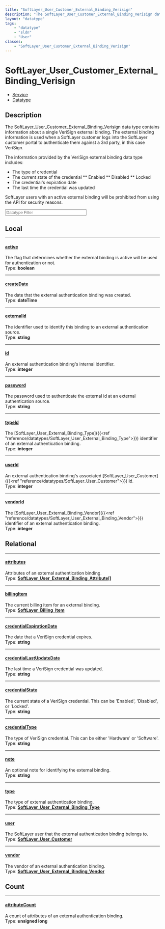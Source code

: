 ```yaml
---
title: "SoftLayer_User_Customer_External_Binding_Verisign"
description: "The SoftLayer_User_Customer_External_Binding_Verisign data type contains information about a single VeriSign external bi... "
layout: "datatype"
tags:
    - "datatype"
    - "sldn"
    - "User"
classes:
    - "SoftLayer_User_Customer_External_Binding_Verisign"
---
```


# SoftLayer_User_Customer_External_Binding_Verisign
<div id='service-datatype'>
    <ul id='sldn-reference-tabs'>
    <li id='service'> <a href='/reference/services/SoftLayer_User_Customer_External_Binding_Verisign' >Service</a></li>    <li id='datatype'> <a href='/reference/datatypes/SoftLayer_User_Customer_External_Binding_Verisign' >Datatype</a></li>
    </ul>
</div>

## Description 
The SoftLayer_User_Customer_External_Binding_Verisign data type contains information about a single VeriSign external binding.  The external binding information is used when a SoftLayer customer logs into the SoftLayer customer portal to authenticate them against a 3rd party, in this case VeriSign. 

The information provided by the VeriSign external binding data type includes: 
* The type of credential
* The current state of the credential
** Enabled
** Disabled
** Locked
* The credential's expiration date
* The last time the credential was updated


SoftLayer users with an active external binding will be prohibited from using the API for security reasons. 





<!-- Filer BEGIN -->
<div class="view-filters">
        <div class="clearfix">
            <div class="search-input-box">
                <input placeholder="Datatype Filter" onkeyup="titleSearch(inputId='prop-input', divId='properties', elementClass='prop-row')" 
                    type="text" id="prop-input" value="" size="30" maxlength="128" class="form-text">
            </div>
        </div>
</div>
<!-- Filer END -->

<div id="properties" class="content">
<div id="localProperties" class="prop-content" >

## Local
<div class="prop-row">

-----
[active]: #active
#### [active]
The flag that determines whether the external binding is active will be used for authentication or not.   
<span class="type-label">Type: </span>**boolean**


</div>
<div class="prop-row">

-----
[createDate]: #createdate
#### [createDate]
The date that the external authentication binding was created.  
<span class="type-label">Type: </span>**dateTime**


</div>
<div class="prop-row">

-----
[externalId]: #externalid
#### [externalId]
The identifier used to identify this binding to an external authentication source.   
<span class="type-label">Type: </span>**string**


</div>
<div class="prop-row">

-----
[id]: #id
#### [id]
An external authentication binding's internal identifier.  
<span class="type-label">Type: </span>**integer**


</div>
<div class="prop-row">

-----
[password]: #password
#### [password]
The password used to authenticate the external id at an external authentication source.   
<span class="type-label">Type: </span>**string**


</div>
<div class="prop-row">

-----
[typeId]: #typeid
#### [typeId]
The [SoftLayer_User_External_Binding_Type]({{<ref "reference/datatypes/SoftLayer_User_External_Binding_Type">}}) identifier of an external authentication binding.   
<span class="type-label">Type: </span>**integer**


</div>
<div class="prop-row">

-----
[userId]: #userid
#### [userId]
An external authentication binding's associated [SoftLayer_User_Customer]({{<ref "reference/datatypes/SoftLayer_User_Customer">}}) id.   
<span class="type-label">Type: </span>**integer**


</div>
<div class="prop-row">

-----
[vendorId]: #vendorid
#### [vendorId]
The [SoftLayer_User_External_Binding_Vendor]({{<ref "reference/datatypes/SoftLayer_User_External_Binding_Vendor">}}) identifier of an external authentication binding.   
<span class="type-label">Type: </span>**integer**


</div>
</div>
<!-- LOCAL PROPERTY END -->

<div id="relationalProperties"  class="prop-content" >

## Relational
<div class="prop-row">

-----
[attributes]: #attributes
#### [attributes]
Attributes of an external authentication binding.  
<span class="type-label">Type: </span>**<a href='/reference/datatypes/SoftLayer_User_External_Binding_Attribute'>SoftLayer_User_External_Binding_Attribute[] </a>**


</div>
<div class="prop-row">

-----
[billingItem]: #billingitem
#### [billingItem]
The current billing item for an external binding.  
<span class="type-label">Type: </span>**<a href='/reference/datatypes/SoftLayer_Billing_Item'>SoftLayer_Billing_Item </a>**


</div>
<div class="prop-row">

-----
[credentialExpirationDate]: #credentialexpirationdate
#### [credentialExpirationDate]
The date that a VeriSign credential expires.  
<span class="type-label">Type: </span>**string**


</div>
<div class="prop-row">

-----
[credentialLastUpdateDate]: #credentiallastupdatedate
#### [credentialLastUpdateDate]
The last time a VeriSign credential was updated.  
<span class="type-label">Type: </span>**string**


</div>
<div class="prop-row">

-----
[credentialState]: #credentialstate
#### [credentialState]
The current state of a VeriSign credential. This can be 'Enabled', 'Disabled', or 'Locked'.  
<span class="type-label">Type: </span>**string**


</div>
<div class="prop-row">

-----
[credentialType]: #credentialtype
#### [credentialType]
The type of VeriSign credential. This can be either 'Hardware' or 'Software'.  
<span class="type-label">Type: </span>**string**


</div>
<div class="prop-row">

-----
[note]: #note
#### [note]
An optional note for identifying the external binding.  
<span class="type-label">Type: </span>**string**


</div>
<div class="prop-row">

-----
[type]: #type
#### [type]
The type of external authentication binding.  
<span class="type-label">Type: </span>**<a href='/reference/datatypes/SoftLayer_User_External_Binding_Type'>SoftLayer_User_External_Binding_Type </a>**


</div>
<div class="prop-row">

-----
[user]: #user
#### [user]
The SoftLayer user that the external authentication binding belongs to.  
<span class="type-label">Type: </span>**<a href='/reference/datatypes/SoftLayer_User_Customer'>SoftLayer_User_Customer </a>**


</div>
<div class="prop-row">

-----
[vendor]: #vendor
#### [vendor]
The vendor of an external authentication binding.  
<span class="type-label">Type: </span>**<a href='/reference/datatypes/SoftLayer_User_External_Binding_Vendor'>SoftLayer_User_External_Binding_Vendor </a>**


</div>

## Count
<div class="prop-row">

-----
[attributeCount]: #attributecount
#### [attributeCount]
A count of attributes of an external authentication binding.   
<span class="type-label">Type: </span>**unsigned long**


</div>
</div>


